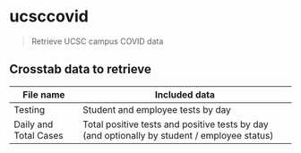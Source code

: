 # ucsccovid

> Retrieve UCSC campus COVID data

## Crosstab data to retrieve

| File name             | Included data                                                                                |
|-----------------------|----------------------------------------------------------------------------------------------|
| Testing               | Student and employee tests by day                                                            |
| Daily and Total Cases | Total positive tests and positive tests by day (and optionally by student / employee status) |
